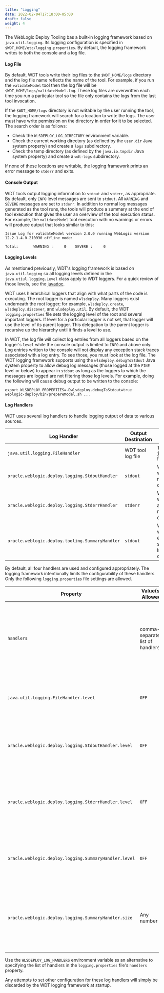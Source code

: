 ```yaml
---
title: "Logging"
date: 2022-02-04T17:18:00-05:00
draft: false
weight: 4
---
```


The WebLogic Deploy Tooling bas a built-in logging framework based on `java.util.logging`.  Its logging configuration
is specified in `$WDT_HOME/etc/logging.properties`.  By default, the logging framework writes to both the console and
a log file.

#### Log File
By default, WDT tools write their log files to the `$WDT_HOME/logs` directory and the log file name reflects the name of the tool.
For example, if you run the `validateModel` tool then the log file will be `$WDT_HOME/logs/validateModel.log`.  These
log files are overwritten each time you run a particular tool so the file only contains the logs from the last tool
invocation.

If the `$WDT_HOME/logs` directory is not writable by the user running the tool, the logging framework will search for
a location to write the logs.  The user must have write permission on the directory in order for it to be selected.
The search order is as follows:

- Check the `WLSDEPLOY_LOG_DIRECTORY` environment variable.
- Check the current working directory (as defined by the `user.dir` Java system property) and create a `logs` subdirectory.
- Check the temp directory (as defined by the `java.io.tmpdir` Java system property) and create a `wdt-logs` subdirectory.

If none of these locations are writable, the logging framework prints an error message to `stderr` and exits.

#### Console Output
WDT tools output logging information to `stdout` and `stderr`, as appropriate.  By default, only `INFO` level messages
are sent to `stdout`.  All `WARNING` and `SEVERE` messages are set to `stderr`.  In addition to normal log messages
generated as the tool runs, the tools will produce a summary at the end of tool execution that gives the user an
overview of the tool execution status.  For example, the `validateModel` tool execution with no warnings or errors will
produce output that looks similar to this:

```
Issue Log for validateModel version 2.0.0 running WebLogic version 12.2.1.4.0.210930 offline mode:

Total:       WARNING :     0    SEVERE :     0
```

#### Logging Levels
As mentioned previously, WDT's logging framework is based on `java.util.logging` so all logging levels defined in
the `java.utiul.logging.Level` class apply to WDT loggers.  For a quick review of those levels, see the
[javadoc](https://docs.oracle.com/javase/8/docs/api/java/util/logging/Level.html).

WDT uses hierarchical loggers that align with what parts of the code is executing.  The root logger is named `wlsdeploy`.
Many loggers exist underneath the root logger; for example, `wlsdeploy.create`, `wlsdeploy.discover`, and `wlsdeploy.util`.
By default, the WDT `logging.properties` file sets the logging level of the root and several important loggers.  If
level for a particular logger is not set, that logger will use the level of its parent logger.  This delegation to the
parent logger is recursive up the hierarchy until it finds a level to use. 

In WDT, the log file will collect log entries from all loggers based on the logger's `level` while the console output
is limited to `INFO` and above only.  Log entries written to the console will not display any exception stack traces
associated with a log entry.  To see those, you must look at the log file.  The WDT logging framework supports using the
`wlsdeploy.debugToStdout` Java system property to allow debug log messages (those logged at the `FINE` level or below)
to appear in `stdout` as long as the loggers to which the messages are logged are not filtering those log levels.  For
example, doing the following will cause debug output to be written to the console:

```
export WLSDEPLOY_PROPERTIES=-Dwlsdeploy.debugToStdout=true
weblogic-deploy/bin/prepareModel.sh ...
```

#### Log Handlers
WDT uses several log handlers to handle logging output of data to various sources.

 | Log Handler | Output Destination | Description                                                                      |
 | ----------- |----------------------------------------------------------------------------------| ----------- |
 | `java.util.logging.FileHandler` | WDT tool log file | The standard `java.util.logging` file handler.                                   |
 | `oracle.weblogic.deploy.logging.StdoutHandler` | `stdout` | WDT handler that writes `INFO` level messages to the console.                    |
 | `oracle.weblogic.deploy.logging.StderrHandler` | `stderr` | WDT handler that writes `WARNING` and `SEVERE` level messages to the console.    |
 | `oracle.weblogic.deploy.tooling.SummaryHandler` | `stdout` | WDT handler that writes the tool's execution summary information to the console. |

By default, all four handlers are used and configured appropriately.  The logging framework intentionally limits the
configurability of these handlers.  Only the following `logging.properties` file settings are allowed.

 | Property                                           | Value(s) Allowed                 | Behavior When Set                                                                                                    |
 |----------------------------------|----------------------------------------------------------------------------------------------------------------------| ---------------------------------------------------------------|
 | `handlers` | comma-separated list of handlers | The list of handlers to use (removing a handler from the list is the same as setting its `level` property to `OFF`). |
 | `java.util.logging.FileHandler.level`                | `OFF`                            | No logging output will be saved in the log file.                                                                     |
 | `oracle.weblogic.deploy.logging.StdoutHandler.level` | `OFF`                            | No `INFO` level logging output will be written to the console.                                                       |
 | `oracle.weblogic.deploy.logging.StderrHandler.level` | `OFF`                            | No `WARNING` or `ERROR` level logging output will be written to the console.                                         |
 | `oracle.weblogic.deploy.logging.SummaryHandler.level` | `OFF`                            | No tool execution summary output will be written to the console.                                                     |
 | `oracle.weblogic.deploy.logging.SummaryHandler.size` | Any number                       | Limits the number of memory-buffered `WARNING` and `ERROR` log records (default is 3000).                            |

Use the `WLSDEPLOY_LOG_HANDLERS` environment variable ss an alternative to specifying the list of handlers in the
`logging.properties` file's `handlers` property.

Any attempts to set other configuration for these log handlers will simply be discarded by the WDT logging framework at startup.
